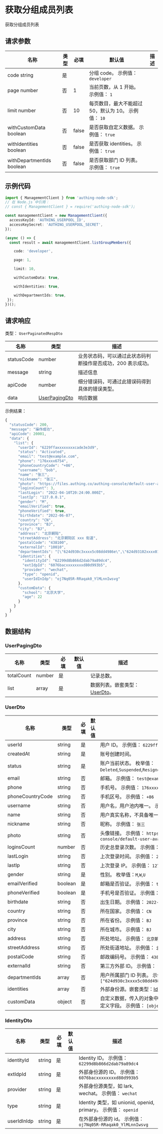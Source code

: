# 获取分组成员列表

<!--
  警告⚠️：
  不要直接修改该文档，
  https://github.com/Authing/authing-docs-factory
  使用该项目进行生成
-->

获取分组成员列表

## 请求参数

| 名称 | 类型 | 必填 | 默认值 | 描述 |
| ---- | ---- | ---- | ---- | ---- |
| code  string  | 是 |  | 分组 code。 示例值： `developer` |
| page  number  | 否 | 1 | 当前页数，从 1 开始。 示例值： `1` |
| limit  number  | 否 | 10 | 每页数目，最大不能超过 50，默认为 10。 示例值： `10` |
| withCustomData  boolean  | 否 | false | 是否获取自定义数据。 示例值： `true` |
| withIdentities  boolean  | 否 | false | 是否获取 identities。 示例值： `true` |
| withDepartmentIds  boolean  | 否 | false | 是否获取部门 ID 列表。 示例值： `true` |


## 示例代码

```ts
import { ManagementClient } from 'authing-node-sdk';
// 在 Node.js 中引用：
// const { ManagementClient } = require('authing-node-sdk');

const managementClient = new ManagementClient({
  accessKeyId: 'AUTHING_USERPOOL_ID',
  accessKeySecret: 'AUTHING_USERPOOL_SECRET',
});

(async () => {
  const result = await managementClient.listGroupMembers({

    code: 'developer',

    page: 1,

    limit: 10,

    withCustomData: true,

    withIdentities: true,

    withDepartmentIds: true,
 });
})();
```



## 请求响应

类型： `UserPaginatedRespDto`

| 名称 | 类型 | 描述 |
| ---- | ---- | ---- |
| statusCode | number | 业务状态码，可以通过此状态码判断操作是否成功，200 表示成功。 |
| message | string | 描述信息 |
| apiCode | number | 细分错误码，可通过此错误码得到具体的错误类型。 |
| data | <a href="#UserPagingDto">UserPagingDto</a> | 响应数据 |



示例结果：

```js
{
  "statusCode": 200,
  "message": "操作成功",
  "apiCode": 20001,
  "data": {
    "list": {
      "userId": "6229ffaxxxxxxxxcade3e3d9",
      "status": "Activated",
      "email": "test@example.com",
      "phone": "176xxxx6754",
      "phoneCountryCode": "+86",
      "username": "bob",
      "name": "张三",
      "nickname": "张三",
      "photo": "https://files.authing.co/authing-console/default-user-avatar.png",
      "loginsCount": 3,
      "lastLogin": "2022-04-10T20:24:00.000Z",
      "lastIp": "127.0.0.1",
      "gender": "M",
      "emailVerified": true,
      "phoneVerified": true,
      "birthdate": "2022-06-07",
      "country": "CN",
      "province": "BJ",
      "city": "BJ",
      "address": "北京朝阳",
      "streetAddress": "北京朝阳区 xxx 街道",
      "postalCode": "438100",
      "externalId": "10010",
      "departmentIds": "[\"624d930c3xxxx5c08dd4986e\",\"624d93102xxxx012f33cd2fe\"]",
      "identities": {
        "identityId": "62299d8b866d2dab79a89dc4",
        "extIdpId": "6076bacxxxxxxxxd80d993b5",
        "provider": "wechat",
        "type": "openid",
        "userIdInIdp": "oj7Nq05R-RRaqak0_YlMLnnIwsvg"
      },
      "customData": {
        "school": "北京大学",
        "age": 22
      }
    }
  }
}
```

## 数据结构


### <a id="UserPagingDto"></a> UserPagingDto

| 名称 | 类型 | 必填 |默认值| 描述 |
| ---- |  ---- | ---- | --- | ---- |
| totalCount | number | 是 |  | 记录总数。   |
| list | array | 是 |  | 数据列表。嵌套类型：<a href="#UserDto">UserDto</a>。   |


### <a id="UserDto"></a> UserDto

| 名称 | 类型 | 必填 |默认值| 描述 |
| ---- |  ---- | ---- | --- | ---- |
| userId | string | 是 |  | 用户 ID。 示例值： `6229ffaxxxxxxxxcade3e3d9`  |
| createdAt | string | 是 |  | 账号创建时间。   |
| status | string | 是 |  | 账户当前状态。 枚举值：`Deleted`,`Suspended`,`Resigned`,`Activated`,`Archived`  |
| email | string | 否 |  | 邮箱。 示例值： `test@example.com`  |
| phone | string | 否 |  | 手机号。 示例值： `176xxxx6754`  |
| phoneCountryCode | string | 否 |  | 手机区号。 示例值： `+86`  |
| username | string | 否 |  | 用户名，用户池内唯一。 示例值： `bob`  |
| name | string | 否 |  | 用户真实名称，不具备唯一性。 示例值： `张三`  |
| nickname | string | 否 |  | 昵称。 示例值： `张三`  |
| photo | string | 否 |  | 头像链接。 示例值： `https://files.authing.co/authing-console/default-user-avatar.png`  |
| loginsCount | number | 否 |  | 历史总登录次数。 示例值： `3`  |
| lastLogin | string | 否 |  | 上次登录时间。 示例值： `2022-04-10T20:24:00.000Z`  |
| lastIp | string | 否 |  | 上次登录 IP。 示例值： `127.0.0.1`  |
| gender | string | 是 |  | 性别。 枚举值：`M`,`W`,`U`  |
| emailVerified | boolean | 是 |  | 邮箱是否验证。 示例值： `true`  |
| phoneVerified | boolean | 是 |  | 手机号是否验证。 示例值： `true`  |
| birthdate | string | 否 |  | 出生日期。 示例值： `2022-06-07`  |
| country | string | 否 |  | 所在国家。 示例值： `CN`  |
| province | string | 否 |  | 所在省份。 示例值： `BJ`  |
| city | string | 否 |  | 所在城市。 示例值： `BJ`  |
| address | string | 否 |  | 所处地址。 示例值： `北京朝阳`  |
| streetAddress | string | 否 |  | 所处街道地址。 示例值： `北京朝阳区 xxx 街道`  |
| postalCode | string | 否 |  | 邮政编码号。 示例值： `438100`  |
| externalId | string | 否 |  | 第三方外部 ID。 示例值： `10010`  |
| departmentIds | array | 否 |  | 用户所属部门 ID 列表。 示例值： `["624d930c3xxxx5c08dd4986e","624d93102xxxx012f33cd2fe"]`  |
| identities | array | 否 |  | 外部身份源。嵌套类型：<a href="#IdentityDto">IdentityDto</a>。   |
| customData | object | 否 |  | 自定义数据，传入的对象中的 key 必须先在用户池定义相关自定义字段。 示例值： `[object Object]`  |


### <a id="IdentityDto"></a> IdentityDto

| 名称 | 类型 | 必填 |默认值| 描述 |
| ---- |  ---- | ---- | --- | ---- |
| identityId | string | 是 |  | Identity ID。 示例值： `62299d8b866d2dab79a89dc4`  |
| extIdpId | string | 是 |  | 外部身份源的 ID。 示例值： `6076bacxxxxxxxxd80d993b5`  |
| provider | string | 是 |  | 外部身份源类型，如 lark, wechat。 示例值： `wechat`  |
| type | string | 是 |  | Identity 类型，如 unionid, openid, primary。 示例值： `openid`  |
| userIdInIdp | string | 是 |  | 在外部身份源的 id。 示例值： `oj7Nq05R-RRaqak0_YlMLnnIwsvg`  |


